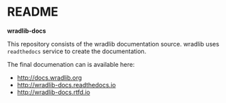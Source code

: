 # README #

**wradlib-docs**

This repository consists of the wradlib documentation source. wradlib uses `readthedocs` service to create the documentation.

The final documenation can is available here:

- http://docs.wradlib.org
- http://wradlib-docs.readthedocs.io
- http://wradlib-docs.rtfd.io
